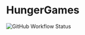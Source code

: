 # HungerGames
 
![GitHub Workflow Status](https://img.shields.io/github/workflow/status/Extollite/HungerGames/Maven+Package?style=for-the-badge)
